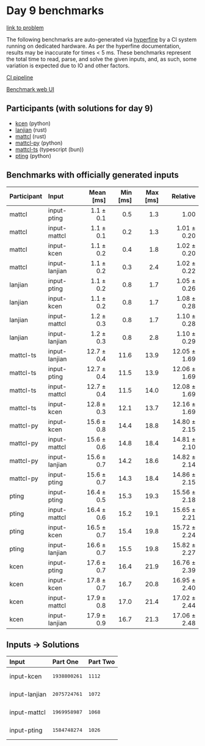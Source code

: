 # Day 9 benchmarks

[link to problem](https://adventofcode.com/2023/day/9)

The following benchmarks are auto-generated via
[hyperfine](https://github.com/sharkdp/hyperfine) by a CI system running on
dedicated hardware. As per the hyperfine documentation, results may be
inaccurate for times < 5 ms. These benchmarks represent the total time to read,
parse, and solve the given inputs, and, as such, some variation is expected due
to IO and other factors.

[CI pipeline](http://ci.papercode.net:8080/teams/main/pipelines/aoc2023)

[Benchmark web UI](https://aoc.ancalagon.black)


## Participants (with solutions for day 9)

- [kcen](https://github.com/kcen/aoc2023) (python)
- [lanjian](https://github.com/lanjian/aoc-2023) (rust)
- [mattcl](https://github.com/mattcl/aoc2023) (rust)
- [mattcl-py](https://github.com/mattcl/aoc2023-py) (python)
- [mattcl-ts](https://github.com/mattcl/aoc2023-js) (typescript (bun))
- [pting](https://github.com/pting/aoc2023) (python)


## Benchmarks with officially generated inputs

| Participant | Input | Mean [ms] | Min [ms] | Max [ms] | Relative |
|:---|:---|---:|---:|---:|---:|
| mattcl | input-pting | 1.1 ± 0.1 | 0.5 | 1.3 | 1.00 |
| mattcl | input-mattcl | 1.1 ± 0.1 | 0.2 | 1.3 | 1.01 ± 0.20 |
| mattcl | input-kcen | 1.1 ± 0.2 | 0.4 | 1.8 | 1.02 ± 0.20 |
| mattcl | input-lanjian | 1.1 ± 0.2 | 0.3 | 2.4 | 1.02 ± 0.22 |
| lanjian | input-pting | 1.1 ± 0.2 | 0.8 | 1.7 | 1.05 ± 0.26 |
| lanjian | input-kcen | 1.1 ± 0.2 | 0.8 | 1.7 | 1.08 ± 0.28 |
| lanjian | input-mattcl | 1.2 ± 0.3 | 0.8 | 1.7 | 1.10 ± 0.28 |
| lanjian | input-lanjian | 1.2 ± 0.3 | 0.8 | 2.8 | 1.10 ± 0.29 |
| mattcl-ts | input-lanjian | 12.7 ± 0.4 | 11.6 | 13.9 | 12.05 ± 1.69 |
| mattcl-ts | input-pting | 12.7 ± 0.4 | 11.5 | 13.9 | 12.06 ± 1.69 |
| mattcl-ts | input-mattcl | 12.7 ± 0.4 | 11.5 | 14.0 | 12.08 ± 1.69 |
| mattcl-ts | input-kcen | 12.8 ± 0.3 | 12.1 | 13.7 | 12.16 ± 1.69 |
| mattcl-py | input-kcen | 15.6 ± 0.8 | 14.4 | 18.8 | 14.80 ± 2.15 |
| mattcl-py | input-mattcl | 15.6 ± 0.6 | 14.8 | 18.4 | 14.81 ± 2.10 |
| mattcl-py | input-lanjian | 15.6 ± 0.7 | 14.2 | 18.6 | 14.82 ± 2.14 |
| mattcl-py | input-pting | 15.6 ± 0.7 | 14.3 | 18.4 | 14.86 ± 2.15 |
| pting | input-pting | 16.4 ± 0.5 | 15.3 | 19.3 | 15.56 ± 2.18 |
| pting | input-mattcl | 16.4 ± 0.6 | 15.2 | 19.1 | 15.65 ± 2.21 |
| pting | input-kcen | 16.5 ± 0.7 | 15.4 | 19.8 | 15.72 ± 2.24 |
| pting | input-lanjian | 16.6 ± 0.7 | 15.5 | 19.8 | 15.82 ± 2.27 |
| kcen | input-pting | 17.6 ± 0.7 | 16.4 | 21.9 | 16.76 ± 2.39 |
| kcen | input-kcen | 17.8 ± 0.7 | 16.7 | 20.8 | 16.95 ± 2.40 |
| kcen | input-mattcl | 17.9 ± 0.8 | 17.0 | 21.4 | 17.02 ± 2.44 |
| kcen | input-lanjian | 17.9 ± 0.9 | 16.7 | 21.3 | 17.06 ± 2.48 |


## Inputs -> Solutions

| Input | Part One | Part Two |
|:---|:---|:---|
|input-kcen|<pre>1938800261</pre>|<pre>1112</pre>|
|input-lanjian|<pre>2075724761</pre>|<pre>1072</pre>|
|input-mattcl|<pre>1969958987</pre>|<pre>1068</pre>|
|input-pting|<pre>1584748274</pre>|<pre>1026</pre>|